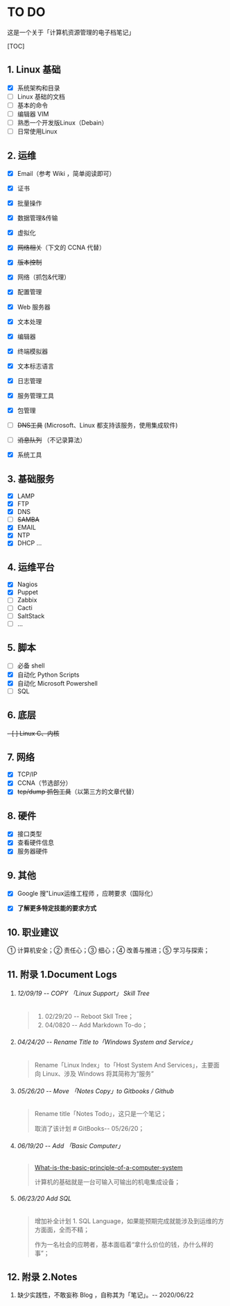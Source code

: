 # TO DO

这是一个关于「计算机资源管理的电子档笔记」

[TOC]

## 1. Linux 基础

- [x] 系统架构和目录
- [ ] Linux 基础的文档
- [ ] 基本的命令
- [ ] 编辑器 VIM
- [ ] 熟悉一个开发版Linux（Debain）
- [ ] 日常使用Linux

## 2. 运维

- [x] Email（参考 Wiki ，简单阅读即可）

- [x] 证书
- [x] 批量操作
- [x] 数据管理&传输
- [x] 虚拟化
- [x] ~~网络相关~~（下文的 CCNA 代替）
- [x] ~~版本控制~~
- [x] 网络（抓包&代理）
- [x] 配置管理
- [x] Web 服务器
- [x] 文本处理
- [x] 编辑器
- [x] 终端模拟器
- [x] 文本标志语言
- [x] 日志管理
- [x] 服务管理工具
- [x] 包管理
- [ ] ~~DNS工具~~ (Microsoft、Linux 都支持该服务，使用集成软件)
- [ ] ~~消息队列~~ （不记录算法）
- [x] 系统工具


## 3. 基础服务

- [x] LAMP
- [x] FTP
- [x] DNS
- [ ] ~~SAMBA~~
- [x] EMAIL
- [x] NTP
- [x] DHCP
  ...

## 4. 运维平台

- [x] Nagios
- [x] Puppet
- [ ] Zabbix
- [ ] Cacti
- [ ] SaltStack
- [ ] ...

## 5. 脚本

- [ ] 必备 shell
- [x] 自动化 Python Scripts
- [x] 自动化 Microsoft Powershell
- [ ] SQL

## 6. 底层

~~- [ ] Linux C、内核~~

## 7. 网络

- [x] TCP/IP
- [x] CCNA（节选部分）
- [x] ~~tcp/dump 抓包工具~~（以第三方的文章代替）

## 8. 硬件

- [x] 接口类型
- [x] 查看硬件信息
- [x] 服务器硬件

## 9. 其他

- [x] Google 搜"Linux运维工程师 ，应聘要求（国际化）

- [x] **了解更多特定技能的要求方式**

## 10. 职业建议

① 计算机安全；② 责任心；③ 细心；④ 改善与推进；⑤ 学习与探索；

## 11. 附录 1.Document Logs

1. ###### 12/09/19  -- COPY 「Linux Support」 Skill Tree

   > 1. 02/29/20  -- Reboot Skll Tree；
   > 2. 04/0820  -- Add Markdown To-do；

2. ###### 04/24/20  -- Rename Title to「Windows System and Service」

   > Rename「Linux Index」 to「Host System And Services」，主要面向 Linux、涉及 Windows 将其简称为“服务”

3. ###### 05/26/20  -- Move 「Notes Copy」to Gitbooks / Github 

   > Rename title「Notes Todo」，这只是一个笔记；
   >
   > 取消了该计划 # GitBooks-- 05/26/20；

4. ###### 06/19/20 -- Add 「Basic Computer」

   > [What-is-the-basic-principle-of-a-computer-system](https://www.quora.com/What-is-the-basic-principle-of-a-computer-system)
   >
   > 计算机的基础就是一台可输入可输出的机电集成设备；
   
5. ###### 06/23/20 Add SQL

   > 增加补全计划 1. SQL Language，如果能预期完成就能涉及到运维的方方面面，全而不精；
   >
   > 作为一名社会的应聘者，基本面临着“拿什么价位的钱，办什么样的事”；

## 12. 附录 2.Notes

1. 缺少实践性，不敢妄称 Blog ，自称其为「笔记」。-- 2020/06/22

